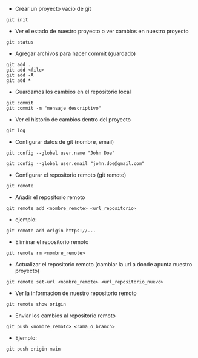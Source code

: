 - Crear un proyecto vacio de git 

```shell
git init
```

- Ver el estado de nuestro proyecto o ver cambios en nuestro proyecto

```shell
git status
```

- Agregar archivos para hacer commit (guardado)

```shell
git add .
git add <file>
git add -A
git add *
```

- Guardamos los cambios en el repositorio local

```shell
git commit 
git commit -m "mensaje descriptivo"
```

- Ver el historio de cambios dentro del proyecto

```shell
git log
```

- Configurar datos de git (nombre, email)

```shell
git config --global user.name "John Doe"
```
```shell
git config --global user.email "john.doe@gmail.com"
```

- Configurar el repositorio remoto (git remote)

```shell
git remote
```
- Añadir el repositorio remoto

```shell
git remote add <nombre_remote> <url_repositorio>
```
- ejemplo:

```shell
git remote add origin https://...
```

- Eliminar el repositorio remoto

```shell
git remote rm <nombre_remote>
```

- Actualizar el repositorio remoto (cambiar la url a donde apunta nuestro proyecto)

```shell
git remote set-url <nombre_remote> <url_repositorio_nuevo>
```

- Ver la informacion de nuestro repositorio remoto

```shell
git remote show origin
```

- Enviar los cambios al repositorio remoto

```shell
git push <nombre_remoto> <rama_o_branch>
```
- Ejemplo:
```shell
git push origin main
```